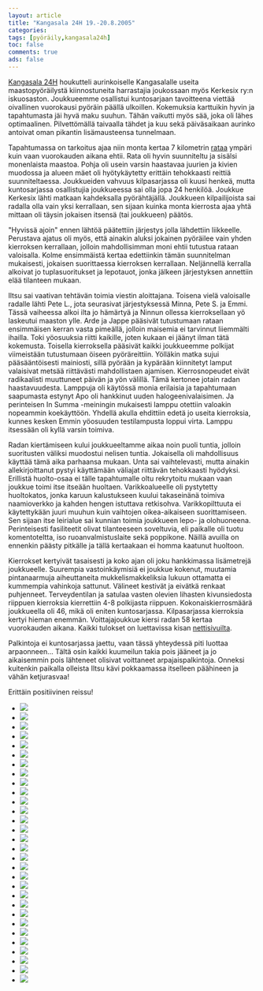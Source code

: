 ```yaml
---
layout: article 
title: "Kangasala 24H 19.-20.8.2005" 
categories: 
tags: [pyöräily,kangasala24h]
toc: false 
comments: true 
ads: false 
---
```


[Kangasala 24H](http://kangasala24h.fi/) houkutteli aurinkoiselle
Kangasalalle useita maastopyöräilystä kiinnostuneita harrastajia
joukossaan myös Kerkesix ry:n iskuosaston. Joukkueemme osallistui
kuntosarjaan tavoitteena viettää oivallinen vuorokausi pyöräin päällä
ulkoillen. Kokemuksia karttuikin hyvin ja tapahtumasta jäi hyvä maku
suuhun. Tähän vaikutti myös sää, joka oli lähes optimaalinen.
Pilvettömällä taivaalla tähdet ja kuu sekä päiväsaikaan aurinko antoivat
oman pikantin lisämausteensa tunnelmaan.

Tapahtumassa on tarkoitus ajaa niin monta kertaa 7 kilometrin
[rataa](http://kangasala24h.fi/view.php?u1=2&u2=2&) ympäri kuin vaan
vuorokauden aikana ehtii. Rata oli hyvin suunniteltu ja sisälsi
monenlaista maastoa. Pohja oli usein varsin haastavaa juurien ja kivien
muodossa ja alueen mäet oli hyötykäytetty erittäin tehokkaasti reittiä
suunniteltaessa. Joukkueiden vahvuus kilpasarjassa oli kuusi henkeä,
mutta kuntosarjassa osallistujia joukkueessa sai olla jopa 24 henkilöä.
Joukkue Kerkesix lähti matkaan kahdeksalla pyörähtäjällä. Joukkueen
kilpailijoista sai radalla olla vain yksi kerrallaan, sen sijaan kuinka
monta kierrosta ajaa yhtä mittaan oli täysin jokaisen itsensä (tai
joukkueen) päätös.

"Hyvissä ajoin" ennen lähtöä päätettiin järjestys jolla lähdettiin
liikkeelle. Perustava ajatus oli myös, että ainakin aluksi jokainen
pyöräilee vain yhden kierroksen kerrallaan, jolloin mahdollisimman moni
ehtii tutustua rataan valoisalla. Kolme ensimmäistä kertaa edettiinkin
tämän suunnitelman mukaisesti, jokaisen suorittaessa kierroksen
kerrallaan. Neljännellä kerralla alkoivat jo tuplasuoritukset ja
lepotauot, jonka jälkeen järjestyksen annettiin elää tilanteen mukaan.

Iltsu sai vaativan tehtävän toimia viestin aloittajana. Toisena vielä
valoisalle radalle lähti Pete L., jota seurasivat järjestyksessä Minna,
Pete S. ja Emmi. Tässä vaiheessa alkoi ilta jo hämärtyä ja Ninnun
ollessa kierroksellaan yö laskeutui maaston ylle. Arde ja Jappe pääsivät
tutustumaan rataan ensimmäisen kerran vasta pimeällä, jolloin maisemia
ei tarvinnut liiemmälti ihailla. Toki yöosuuksia riitti kaikille, joten
kukaan ei jäänyt ilman tätä kokemusta. Toisella kierroksella pääsivät
kaikki joukkueemme polkijat viimeistään tutustumaan öiseen
pyöräreittiin. Yölläkin matka sujui pääsääntöisesti mainiosti, sillä
pyörään ja kypärään kiinnitetyt lamput valaisivat metsää riittävästi
mahdollistaen ajamisen. Kierrosnopeudet eivät radikaalisti muuttuneet
päivän ja yön välillä. Tämä kertonee jotain radan haastavuudesta.
Lamppuja oli käytössä monia erilaisia ja tapahtumaan saapumasta estynyt
Apo oli hankkinut uuden halogeenivalaisimen. Ja perinteisen In
Summa -meiningin mukaisesti lamppu otettiin valoakin nopeammin
koekäyttöön. Yhdellä akulla ehdittiin edetä jo useita kierroksia, kunnes
kesken Emmin yöosuuden testilampusta loppui virta. Lamppu itsessään oli
kyllä varsin toimiva.

Radan kiertämiseen kului joukkueeltamme aikaa noin puoli tuntia, jolloin
suoritusten väliksi muodostui nelisen tuntia. Jokaisella oli
mahdollisuus käyttää tämä aika parhaansa mukaan. Unta sai vaihtelevasti,
mutta ainakin allekirjoittanut pystyi käyttämään väliajat riittävän
tehokkaasti hyödyksi. Erillistä huolto-osaa ei tälle tapahtumalle oltu
rekrytoitu mukaan vaan joukkue toimi itse itseään huoltaen.
Varikkoalueelle oli pystytetty huoltokatos, jonka karuun kalustukseen
kuului takaseinänä toimiva naamioverkko ja kahden hengen istuttava
retkisohva. Varikkopilttuuta ei käytettykään juuri muuhun kuin vaihtojen
oikea-aikaiseen suorittamiseen. Sen sijaan itse leirialue sai kunnian
toimia joukkueen lepo- ja olohuoneena. Perinteisesti fasiliteetit olivat
tilanteeseen soveltuvia, eli paikalle oli tuotu komentoteltta, iso
ruoanvalmistuslaite sekä poppikone. Näillä avuilla on ennenkin päästy
pitkälle ja tällä kertaakaan ei homma kaatunut huoltoon.

Kierrokset kertyivät tasaisesti ja koko ajan oli joku hankkimassa
lisämetrejä joukkueelle. Suurempia vastoinkäymisiä ei joukkue kokenut,
muutamia pintanaarmuja aiheuttaneita mukkelismakkeliksia lukuun
ottamatta ei kummempia vahinkoja sattunut. Välineet kestivät ja eivätkä
renkaat puhjenneet. Terveydentilan ja satulaa vasten olevien lihasten
kivunsiedosta riippuen kierroksia kierrettiin 4-8 polkijasta riippuen.
Kokonaiskierrosmäärä joukkueella oli 46, mikä oli eniten kuntosarjassa.
Kilpasarjassa kierroksia kertyi hieman enemmän. Voittajajoukkue kiersi
radan 58 kertaa vuorokauden aikana. Kaikki tulokset on luettavissa kisan
[nettisivuilta](http://kangasala24h.fi/view.php?u1=8&u2=24&u3=25).

Palkintoja ei kuntosarjassa jaettu, vaan tässä yhteydessä piti luottaa
arpaonneen... Tältä osin kaikki kuumeilun takia pois jääneet ja jo
aikaisemmin pois lähteneet olisivat voittaneet arpajaispalkintoja.
Onneksi kuitenkin paikalla olleista Iltsu kävi pokkaamassa itselleen
päähineen ja vähän ketjurasvaa!

Erittäin positiivinen reissu!

<div class="th-grid image-gallery" markdown="1">

-   [![](/images/kangasala-24h-2005/Thumbnails/peruskuntokangasala24h2005_01b.jpg)](/images/kangasala-24h-2005/peruskuntokangasala24h2005_01b.jpg)
-   [![](/images/kangasala-24h-2005/Thumbnails/peruskuntokangasala24h2005_02b.jpg)](/images/kangasala-24h-2005/peruskuntokangasala24h2005_02b.jpg)
-   [![](/images/kangasala-24h-2005/Thumbnails/peruskuntokangasala24h2005_03b.jpg)](/images/kangasala-24h-2005/peruskuntokangasala24h2005_03b.jpg)
-   [![](/images/kangasala-24h-2005/Thumbnails/peruskuntokangasala24h2005_04b.jpg)](/images/kangasala-24h-2005/peruskuntokangasala24h2005_04b.jpg)
-   [![](/images/kangasala-24h-2005/Thumbnails/peruskuntokangasala24h2005_05b.jpg)](/images/kangasala-24h-2005/peruskuntokangasala24h2005_05b.jpg)
-   [![](/images/kangasala-24h-2005/Thumbnails/peruskuntokangasala24h2005_06b.jpg)](/images/kangasala-24h-2005/peruskuntokangasala24h2005_06b.jpg)
-   [![](/images/kangasala-24h-2005/Thumbnails/peruskuntokangasala24h2005_07b.jpg)](/images/kangasala-24h-2005/peruskuntokangasala24h2005_07b.jpg)
-   [![](/images/kangasala-24h-2005/Thumbnails/peruskuntokangasala24h2005_08b.jpg)](/images/kangasala-24h-2005/peruskuntokangasala24h2005_08b.jpg)
-   [![](/images/kangasala-24h-2005/Thumbnails/peruskuntokangasala24h2005_09b.jpg)](/images/kangasala-24h-2005/peruskuntokangasala24h2005_09b.jpg)
-   [![](/images/kangasala-24h-2005/Thumbnails/peruskuntokangasala24h2005_10b.jpg)](/images/kangasala-24h-2005/peruskuntokangasala24h2005_10b.jpg)
-   [![](/images/kangasala-24h-2005/Thumbnails/peruskuntokangasala24h2005_11b.jpg)](/images/kangasala-24h-2005/peruskuntokangasala24h2005_11b.jpg)
-   [![](/images/kangasala-24h-2005/Thumbnails/peruskuntokangasala24h2005_12b.jpg)](/images/kangasala-24h-2005/peruskuntokangasala24h2005_12b.jpg)
-   [![](/images/kangasala-24h-2005/Thumbnails/peruskuntokangasala24h2005_14b.jpg)](/images/kangasala-24h-2005/peruskuntokangasala24h2005_14b.jpg)
-   [![](/images/kangasala-24h-2005/Thumbnails/peruskuntokangasala24h2005_15b.jpg)](/images/kangasala-24h-2005/peruskuntokangasala24h2005_15b.jpg)
-   [![](/images/kangasala-24h-2005/Thumbnails/peruskuntokangasala24h2005_16b.jpg)](/images/kangasala-24h-2005/peruskuntokangasala24h2005_16b.jpg)
-   [![](/images/kangasala-24h-2005/Thumbnails/peruskuntokangasala24h2005_17b.jpg)](/images/kangasala-24h-2005/peruskuntokangasala24h2005_17b.jpg)
-   [![](/images/kangasala-24h-2005/Thumbnails/peruskuntokangasala24h2005_18b.jpg)](/images/kangasala-24h-2005/peruskuntokangasala24h2005_18b.jpg)
-   [![](/images/kangasala-24h-2005/Thumbnails/peruskuntokangasala24h2005_19b.jpg)](/images/kangasala-24h-2005/peruskuntokangasala24h2005_19b.jpg)
-   [![](/images/kangasala-24h-2005/Thumbnails/peruskuntokangasala24h2005_20b.jpg)](/images/kangasala-24h-2005/peruskuntokangasala24h2005_20b.jpg)
-   [![](/images/kangasala-24h-2005/Thumbnails/peruskuntokangasala24h2005_21b.jpg)](/images/kangasala-24h-2005/peruskuntokangasala24h2005_21b.jpg)
-   [![](/images/kangasala-24h-2005/Thumbnails/peruskuntokangasala24h2005_22b.jpg)](/images/kangasala-24h-2005/peruskuntokangasala24h2005_22b.jpg)
-   [![](/images/kangasala-24h-2005/Thumbnails/peruskuntokangasala24h2005_23b.jpg)](/images/kangasala-24h-2005/peruskuntokangasala24h2005_23b.jpg)
-   [![](/images/kangasala-24h-2005/Thumbnails/peruskuntokangasala24h2005_24b.jpg)](/images/kangasala-24h-2005/peruskuntokangasala24h2005_24b.jpg)
-   [![](/images/kangasala-24h-2005/Thumbnails/peruskuntokangasala24h2005_25b.jpg)](/images/kangasala-24h-2005/peruskuntokangasala24h2005_25b.jpg)
-   [![](/images/kangasala-24h-2005/Thumbnails/peruskuntokangasala24h2005_26b.jpg)](/images/kangasala-24h-2005/peruskuntokangasala24h2005_26b.jpg)
-   [![](/images/kangasala-24h-2005/Thumbnails/peruskuntokangasala24h2005_27b.jpg)](/images/kangasala-24h-2005/peruskuntokangasala24h2005_27b.jpg)
-   [![](/images/kangasala-24h-2005/Thumbnails/peruskuntokangasala24h2005_28b.jpg)](/images/kangasala-24h-2005/peruskuntokangasala24h2005_28b.jpg)
-   [![](/images/kangasala-24h-2005/Thumbnails/peruskuntokangasala24h2005_29b.jpg)](/images/kangasala-24h-2005/peruskuntokangasala24h2005_29b.jpg)
-   [![](/images/kangasala-24h-2005/Thumbnails/peruskuntokangasala24h2005_30b.jpg)](/images/kangasala-24h-2005/peruskuntokangasala24h2005_30b.jpg)
-   [![](/images/kangasala-24h-2005/Thumbnails/peruskuntokangasala24h2005_31b.jpg)](/images/kangasala-24h-2005/peruskuntokangasala24h2005_31b.jpg)

</div>

